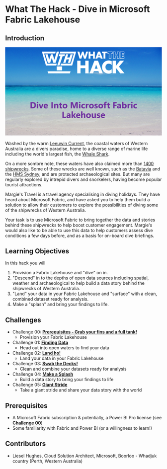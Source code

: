 # What The Hack - Dive in Microsoft Fabric Lakehouse

## Introduction

![](Student/images/WTH.png)

 Washed by the warm [Leeuwin Current](https://en.wikipedia.org/wiki/Leeuwin_Current), the coastal waters of Western Australia are a divers paradise, home to a diverse range of marine life including the world's largest fish, the [Whale Shark](https://en.wikipedia.org/wiki/Whale_shark). 
 
 On a more sombre note, these waters have also claimed more than [1400 shipwrecks](https://en.wikipedia.org/wiki/Shipwrecks_of_Western_Australia). Some of these wrecks are well known, such as the [Batavia](https://en.wikipedia.org/wiki/Batavia_(ship)) and the [HMS Sydney](https://en.wikipedia.org/wiki/HMAS_Sydney_(D48)), and are protected archaeological sites. But many are regularly explored by intrepid divers and snorkelers, having become popular tourist attractions.

Margie's Travel is a travel agency specialising in diving holidays. They have heard about Microsoft Fabric, and have asked you to help them build a solution to allow their customers to explore the possibilities of diving some of the shipwrecks of Western Australia. 

 Your task is to use Microsoft Fabric to bring together the data and stories behind these shipwrecks to help boost customer engagement. Margie's would also like to be able to use this data to help customers assess dive conditions a few days before, and as a basis for on-board dive briefings.


## Learning Objectives

In this hack you will 

1. Provision a Fabric Lakehouse and "dive" on in. 
2. "Descend" in to the depths of open data sources including spatial, weather and archaeological to help build a data story behind the shipwrecks of Western Australia.
3. "Land" your data in your Fabric Lakehouse and "surface" with a clean, combined dataset ready for analysis.
4. Make a "splash" and bring your findings to life.

## Challenges

- Challenge 00: **[Prerequisites - Grab your fins and a full tank!](Student/Challenge-00.md)**
  - Provision your Fabric Lakehouse
- Challenge 01: **[Finding Data](Student/Challenge-01.md)**
  - Head out into open waters to find your data
- Challenge 02: **[Land ho!](Student/Challenge-02.md)**
  - Land your data in your Fabric Lakehouse
- Challenge 03: **[Swab the Decks!](Student/Challenge-03.md)**
  - Clean and combine your datasets ready for analysis
- Challenge 04: **[Make a Splash](Student/Challenge-04.md)**
  - Build a data story to bring your findings to life
- Challenge 05: **[Giant Stride](Student/Challenge-05.md)**
  - Take a giant stride and share your data story with the world

## Prerequisites

- A Microsoft Fabric subscription & potentially, a Power BI Pro license (see **[Challenge 00](Student/Challenge-00.md)**)
- Some familiarity with Fabric and Power BI (or a willingness to learn!)

## Contributors

- Liesel Hughes, Cloud Solution Architect, Microsoft, Boorloo - Whadjuk country (Perth, Western Australia)
